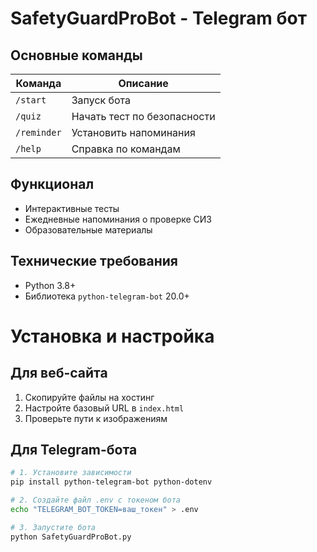 # SafetyGuardProBot - Telegram бот

## Основные команды
| Команда       | Описание                          |
|---------------|-----------------------------------|
| `/start`      | Запуск бота                       |
| `/quiz`       | Начать тест по безопасности       |
| `/reminder`   | Установить напоминания            |
| `/help`       | Справка по командам               |

## Функционал
- Интерактивные тесты
- Ежедневные напоминания о проверке СИЗ
- Образовательные материалы

## Технические требования
- Python 3.8+
- Библиотека `python-telegram-bot` 20.0+

# Установка и настройка

## Для веб-сайта
1. Скопируйте файлы на хостинг
2. Настройте базовый URL в `index.html`
3. Проверьте пути к изображениям

## Для Telegram-бота
```bash
# 1. Установите зависимости
pip install python-telegram-bot python-dotenv

# 2. Создайте файл .env с токеном бота
echo "TELEGRAM_BOT_TOKEN=ваш_токен" > .env

# 3. Запустите бота
python SafetyGuardProBot.py
